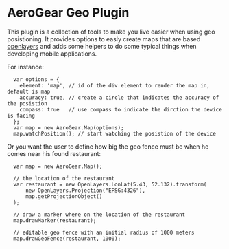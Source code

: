 AeroGear Geo Plugin
===================

This plugin is a collection of tools to make you live easier when using geo posistioning. It provides options to easly create maps that are based [openlayers](http://openlayers.org/) and adds some helpers to do some typical things when developing mobile applications.

For instance:

```
  var options = {
  	element: 'map', // id of the div element to render the map in, default is map 
    accuracy: true, // create a circle that indicates the accuracy of the posistion
    compass: true   // use compass to indicate the dirction the device is facing
  };
  var map = new AeroGear.Map(options);
  map.watchPosition(); // start watching the posistion of the device

```

Or you want the user to define how big the geo fence must be when he comes near his found restaurant:

```
  var map = new AeroGear.Map();

  // the location of the restaurant
  var restaurant = new OpenLayers.LonLat(5.43, 52.132).transform(
      new OpenLayers.Projection("EPSG:4326"),
      map.getProjectionObject()
  );

  // draw a marker where on the location of the restaurant
  map.drawMarker(restaurant);

  // editable geo fence with an initial radius of 1000 meters
  map.drawGeoFence(restaurant, 1000);

